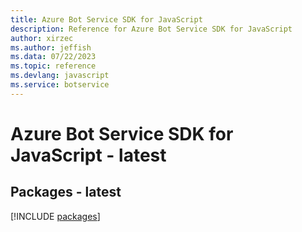 ```yaml
---
title: Azure Bot Service SDK for JavaScript
description: Reference for Azure Bot Service SDK for JavaScript
author: xirzec
ms.author: jeffish
ms.data: 07/22/2023
ms.topic: reference
ms.devlang: javascript
ms.service: botservice
---
```

# Azure Bot Service SDK for JavaScript - latest
## Packages - latest
[!INCLUDE [packages](bot-service-index.md)]